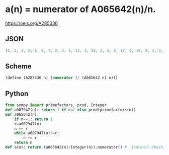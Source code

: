 # a\(n\) \= numerator of A065642\(n\)/n\.
https://oeis.org/A285336
## JSON
```JSON
[1, 2, 3, 2, 5, 2, 7, 2, 3, 2, 11, 3, 13, 2, 3, 2, 17, 4, 19, 2, 3, 2, 23, 3, 5, 2, 3, 2, 29, 2, 31, 2, 3, 2, 5, 4, 37, 2, 3, 5, 41, 2, 43, 2, 5, 2, 47, 9, 7, 8, 3, 2, 53, 4, 5, 7, 3, 2, 59, 3, 61, 2, 7, 2, 5, 2, 67, 2, 3, 2, 71, 4, 73, 2, 9, 2, 7, 2, 79, 5, 3, 2, 83, 3, 5, 2, 3, 2, 89, 4, 7, 2, 3, 2, 5, 9, 97, 8, 3, 8, 101, 2, 103, 2, 3, 2, 107, 4, 109, 2, 3]
```
## Scheme
```Scheme
(define (A285336 n) (numerator (/ (A065642 n) n)))
```
## Python
```Python
from sympy import primefactors, prod, Integer
def a007947(n): return 1 if n<2 else prod(primefactors(n))
def a065642(n):
    if n==1: return 1
    r=a007947(n)
    n += r
    while a007947(n)!=r:
        n += r
    return n
def a(n): return (a065642(n)/Integer(n)).numerator() # _Indranil Ghosh_, Apr 20 2017
```
